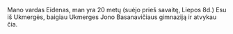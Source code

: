 Mano vardas Eidenas, man yra 20 metų (suėjo prieš savaitę, Liepos 8d.) Esu iš Ukmergės, baigiau Ukmerges Jono Basanavičiaus gimnaziją ir atvykau čia.
